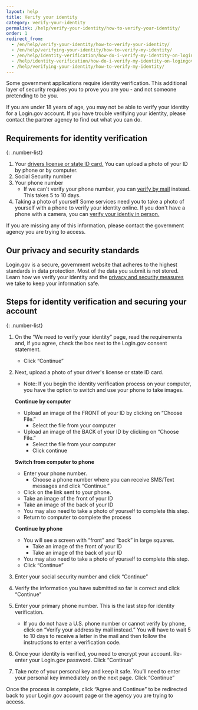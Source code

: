 ```yaml
---
layout: help
title: Verify your identity
category: verify-your-identity
permalink: /help/verify-your-identity/how-to-verify-your-identity/
order: 1
redirect_from:
  - /en/help/verify-your-identity/how-to-verify-your-identity/
  - /en/help/verifying-your-identity/how-to-verify-my-identity/
  - /en/help/identity-verification/how-do-i-verify-my-identity-on-logingov/
  - /help/identity-verification/how-do-i-verify-my-identity-on-logingov/
  - /help/verifying-your-identity/how-to-verify-my-identity/
---
```


Some government applications require identity verification. This additional layer of security requires you to prove you are you - and not someone pretending to be you.

If you are under 18 years of age, you may not be able to verify your identity for a Login.gov account. If you have trouble verifying your identity, please contact the partner agency to find out what you can
do.

## Requirements for identity verification

{: .number-list}
1. Your [drivers license or state ID card.](/help/verify-your-identity/accepted-identification-documents/) You can upload a photo of your ID by phone or by computer.
1. Social Security number
1. Your phone number 
    * If we can't verify your phone number, you can [verify by mail](/help/verify-your-identity/verify-your-address-by-mail/) instead. This takes 5 to 10 days.
1. Taking a photo of yourself
Some services need you to take a photo of yourself with a phone to verify your identity online. If you don't have a phone with a camera, you can [verify your identiy in person.](/help/verify-your-identity/verify-your-identity-in-person/)

If you are missing any of this information, please contact the government agency you are trying to access.

## Our privacy and security standards
Login.gov is a secure, government website that adheres to the highest standards in data protection. Most of the data you submit is not stored. Learn how we verify your identity and the [privacy and security measures](/policy/) we take to keep your information safe.

## Steps for identity verification and securing your account

{: .number-list}
1. On the “We need to verify your identity” page, read the requirements and, if you agree, check the box next to the Login.gov consent statement.
    * Click “Continue”
1. Next, upload a photo of your driver's license or state ID card.
    * Note: If you begin the identity verification process on your computer, you have the option to switch and use your phone to take images.

    **Continue by computer**

    * Upload an image of the FRONT of your ID by clicking on “Choose File.”
        * Select the file from your computer
    * Upload an image of the BACK of your ID by clicking on “Choose File.”
        * Select the file from your computer
        * Click continue

    **Switch from computer to phone**

    * Enter your phone number.
        * Choose a phone number where you can receive SMS/Text messages and click “Continue.”
    * Click on the link sent to your phone.
    * Take an image of the front of your ID
    * Take an image of the back of your ID
    * You may also need to take a photo of yourself to complete this step.
    * Return to computer to complete the process

    **Continue by phone**

    * You will see a screen with “front” and “back” in large squares.
        * Take an image of the front of your ID
        * Take an image of the back of your ID
    * You may also need to take a photo of yourself to complete this step.
    * Click “Continue”
1.  Enter your social security number and click “Continue”
1.  Verify the information you have submitted so far is correct and click “Continue”
1.  Enter your primary phone number. This is the last step for identity verification.
    * If you do not have a U.S. phone number or cannot verify by phone, click on “Verify your address by mail instead.” You will have to wait 5 to 10 days to receive a letter in the mail and then follow the instructions to enter a verification code.
1.  Once your identity is verified, you need to encrypt your account. Re-enter your Login.gov password. Click “Continue”
1.  Take note of your personal key and keep it safe. You’ll need to enter your personal key immediately on the next page. Click “Continue”

Once the process is complete, click “Agree and Continue” to be redirected back to your Login.gov account page or the agency you are trying to access.
